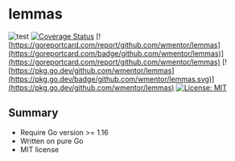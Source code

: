 # lemmas

![test](https://github.com/wmentor/lemmas/workflows/test/badge.svg)
[![Coverage Status](https://coveralls.io/repos/github/wmentor/lemmas/badge.svg?branch=master&v=20210311)](https://coveralls.io/github/wmentor/lemmas?branch=master)
[![https://goreportcard.com/report/github.com/wmentor/lemmas](https://goreportcard.com/badge/github.com/wmentor/lemmas)](https://goreportcard.com/report/github.com/wmentor/lemmas)
[![https://pkg.go.dev/github.com/wmentor/lemmas](https://pkg.go.dev/badge/github.com/wmentor/lemmas.svg)](https://pkg.go.dev/github.com/wmentor/lemmas)
[![License: MIT](https://img.shields.io/badge/License-MIT-green.svg)](https://opensource.org/licenses/MIT)

## Summary

* Require Go version >= 1.16
* Written on pure Go
* MIT license
